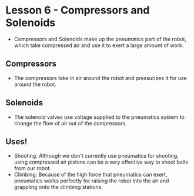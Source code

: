 # Lesson 6 - Compressors and Solenoids

- Compressors and Solenoids make up the pneumatics part of the robot, which take compressed air and use it to exert a large amount of work. 

## Compressors
- The compressors take in air around the robot and pressurizes it for use around the robot. 

## Solenoids
- The solenoid valves use voltage supplied to the pneumatics system to change the flow of air out of the compressors. 

## Uses!
- Shooting: Although we don't currently use pneumatics for shooting, using compressed air pistons can be a very effective way to shoot balls from our robot.
- Climbing: Because of the high force that pneumatics can exert, pneumatics works perfectly for raising the robot into the air and grappling onto the climbing stations. 
